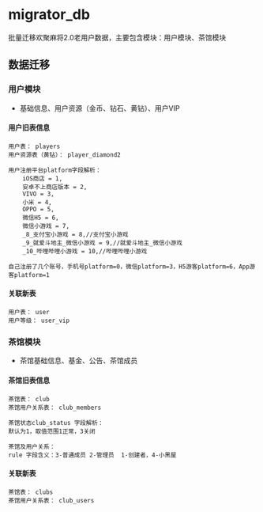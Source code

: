 # migrator_db
批量迁移欢聚麻将2.0老用户数据，主要包含模块：用户模块、茶馆模块

## 数据迁移


### 用户模块
- 基础信息、用户资源（金币、钻石、黄钻）、用户VIP

#### 用户旧表信息
```
用户表： players
用户资源表（黄钻）： player_diamond2

用户注册平台platform字段解析：
    iOS商店 = 1,
    安卓不上商店版本 = 2,
    VIVO = 3,
    小米 = 4,
    OPPO = 5,
    微信H5 = 6,
    微信小游戏 = 7,
    _8_支付宝小游戏 = 8,//支付宝小游戏
    _9_就爱斗地主_微信小游戏 = 9,//就爱斗地主_微信小游戏
    _10_哔哩哔哩小游戏 = 10,//哔哩哔哩小游戏

自己注册了几个账号，手机号platform=0，微信platform=3，H5游客platform=6，App游客platform=1

```

#### 关联新表
```
用户表： user
用户等级： user_vip

```

### 茶馆模块
- 茶馆基础信息、基金、公告、茶馆成员

#### 茶馆旧表信息
```
茶馆表： club
茶馆用户关系表： club_members

茶馆状态club_status 字段解析：
默认为1，取值范围1正常，3关闭

茶馆及用户关系：
rule 字段含义：3-普通成员 2-管理员  1-创建者，4-小黑屋

```

#### 关联新表
```
茶馆表： clubs
茶馆用户关系表： club_users


```
